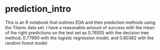 # prediction_intro
This is an R notebook that outlines EDA and then prediction methods using the Titanic data set. I have a reasonable amount of success with the mean of the right predictions on the test set as 0.76555 with the decision tree method, 0.77990 with the logistic regression model, and 0.80382 with the random forest model.

